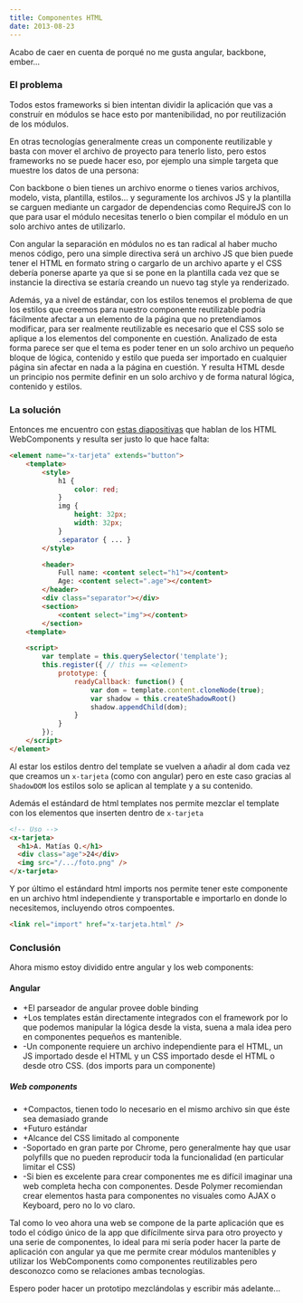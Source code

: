 ```yaml
---
title: Componentes HTML
date: 2013-08-23
---
```


Acabo de caer en cuenta de porqué no me gusta angular, backbone, ember...

### El problema

Todos estos frameworks si bien intentan dividir la aplicación que vas a construír en módulos se hace esto por mantenibilidad, no por reutilización de los módulos.

En otras tecnologías generalmente creas un componente reutilizable y basta con mover el archivo de proyecto para tenerlo listo, pero estos frameworks no se puede hacer eso, por ejemplo una simple targeta que muestre los datos de una persona:

Con backbone o bien tienes un archivo enorme o tienes varios archivos, modelo, vista, plantilla, estilos... y seguramente los archivos JS y la plantilla se carguen mediante un cargador de dependencias como RequireJS con lo que para usar el módulo necesitas tenerlo o bien compilar el módulo en un solo archivo antes de utilizarlo.

Con angular la separación en módulos no es tan radical al haber mucho menos código, pero una simple directiva será un archivo JS que bien puede tener el HTML en formato string o cargarlo de un archivo aparte y el CSS debería ponerse aparte ya que si se pone en la plantilla cada vez que se instancie la directiva se estaría creando un nuevo tag style ya renderizado.

Además, ya a nivel de estándar, con los estilos tenemos el problema de que los estilos que creemos para nuestro componente reutilizable podría fácilmente afectar a un elemento de la página que no pretendíamos modificar, para ser realmente reutilizable es necesario que el CSS solo se aplique a los elementos del componente en cuestión. Analizado de esta forma parece ser que el tema es poder tener en un solo archivo un pequeño bloque de lógica, contenido y estilo que pueda ser importado en cualquier página sin afectar en nada a la página en cuestión. Y resulta HTML desde un principio nos permite definir en un solo archivo y de forma natural lógica, contenido y estilos.

### La solución

Entonces me encuentro con [estas diapositivas][1] que hablan de los HTML WebComponents y resulta ser justo lo que hace falta:

```html
<element name="x-tarjeta" extends="button">
    <template>
        <style>
            h1 {
                color: red;
            }
            img {
                height: 32px;
                width: 32px;
            }
            .separator { ... }
        </style>

        <header>
            Full name: <content select="h1"></content>
            Age: <content select=".age"></content>
        </header>
        <div class="separator"></div>
        <section>
            <content select="img"></content>
        </section>
    <template>

    <script>
        var template = this.querySelector('template');
        this.register({ // this == <element>
            prototype: {
                readyCallback: function() {
                    var dom = template.content.cloneNode(true);
                    var shadow = this.createShadowRoot()
                    shadow.appendChild(dom);
                }
            }
        });
    </script>
</element>
```

Al estar los estilos dentro del template se vuelven a añadir al dom cada vez que creamos un `x-tarjeta` (como con angular) pero en este caso gracias al `ShadowDOM` los estilos solo se aplican al template y a su contenido.

Además el estándard de html templates nos permite mezclar el template con los elementos que inserten dentro de `x-tarjeta`

```html
<!-- Uso -->
<x-tarjeta>
  <h1>A. Matías Q.</h1>
  <div class="age">24</div>
  <img src="/.../foto.png" />
</x-tarjeta>
```

Y por último el estándard html imports nos permite tener este componente en un archivo html independiente y transportable e importarlo en donde lo necesitemos, incluyendo otros compoentes.

```html
<link rel="import" href="x-tarjeta.html" />
```

### Conclusión

Ahora mismo estoy dividido entre angular y los web components:

#### Angular

- +El parseador de angular provee doble binding
- +Los templates están directamente integrados con el framework por lo que podemos manipular la lógica desde la vista, suena a mala idea pero en componentes pequeños es mantenible.
- -Un componente requiere un archivo independiente para el HTML, un JS importado desde el HTML y un CSS importado desde el HTML o desde otro CSS. (dos imports para un componente)

##### Web components

- +Compactos, tienen todo lo necesario en el mismo archivo sin que éste sea demasiado grande
- +Futuro estándar
- +Alcance del CSS limitado al componente
- -Soportado en gran parte por Chrome, pero generalmente hay que usar polyfills que no pueden reproducir toda la funcionalidad (en particular limitar el CSS)
- -Si bien es excelente para crear componentes me es difícil imaginar una web completa hecha con componentes. Desde Polymer recomiendan crear elementos hasta para componentes no visuales como AJAX o Keyboard, pero no lo vo claro.

Tal como lo veo ahora una web se compone de la parte aplicación que es todo el código único de la app que difícilmente sirva para otro proyecto y una serie de componentes, lo ideal para mi sería poder hacer la parte de aplicación con angular ya que me permite crear módulos mantenibles y utilizar los WebComponents como componentes reutilizables pero desconozco como se relaciones ambas tecnologías.

Espero poder hacer un prototipo mezclándolas y escribir más adelante...

[1]: http://www.webcomponentsshift.com/

